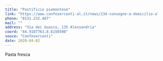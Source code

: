 ```yaml
---
title: "Pastificio piemontese"
link: "https://www.confesercenti-al.it/news/234-consegne-a-domicilio-alessandria-lista-aggiornata-al-26-marzo.html"
phone: "0131.232.467"
mail: ""
address: "Via dei Guasco, 135 Alessandria"
coord: "44.9187763,8.6158508"
souce: "Confesercenti"
date: 2020-04-02
---
```


Pasta fresca
